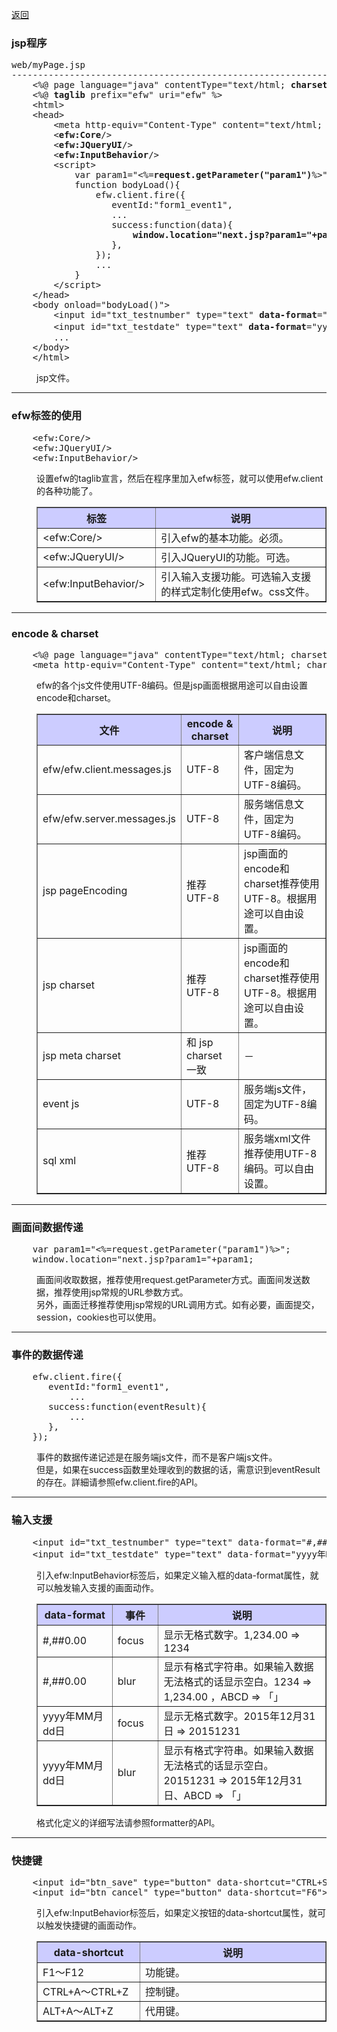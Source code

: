 <a href="../file_list.md">返回</a>
<H3><A NAME="efw.jsp">jsp程序</A></H3>
<pre>
web/myPage.jsp
--------------------------------------------------------------------------------
    &lt;%@ page language="java" contentType="text/html; <b>charset</b>=UTF-8" <b>pageEncoding</b>="UTF-8"%&gt;
    &lt;%@ <b>taglib</b> prefix="efw" uri="efw" %&gt;
    &lt;html&gt;
    &lt;head&gt;
        &lt;meta http-equiv="Content-Type" content="text/html; <b>charset</b>=UTF-8"/&gt;
        &lt;<b>efw:Core</b>/&gt;
        &lt;<b>efw:JQueryUI</b>/&gt;
        &lt;<b>efw:InputBehavior</b>/&gt;
        &lt;script&gt;
            var param1="&lt;%=<b>request.getParameter("param1")</b>%&gt;";
            function bodyLoad(){
                efw.client.fire({
                   eventId:"form1_event1",
                   ...
                   success:function(data){
                       <b>window.location="next.jsp?param1="+param1</b>;
                   },
                });
                ...
            }
        &lt;/script&gt;
    &lt;/head&gt;
    &lt;body onload="bodyLoad()"&gt;
        &lt;input id="txt_testnumber" type="text" <b>data-format</b>="#,##0.00"&gt;
        &lt;input id="txt_testdate" type="text" <b>data-format</b>="yyyy年MM月dd日"&gt;
        ...
    &lt;/body&gt;
    &lt;/html&gt;
</pre>
<DL>
<DD>jsp文件。<br>
</DL></DD>
<HR>


<H3><A NAME="efw.jsp.taglib">efw标签的使用</A></H3>
<pre>
    &lt;efw:Core/&gt;
    &lt;efw:JQueryUI/&gt;
    &lt;efw:InputBehavior/&gt;
</pre>

<DL>
<DD>
设置efw的taglib宣言，然后在程序里加入efw标签，就可以使用efw.client的各种功能了。<br>

<table BORDER="1"  CELLPADDING="3" CELLSPACING="0" SUMMARY="">
<tr BGCOLOR="#CCCCFF" CLASS="TableHeadingColor">
	<th style="width:200px">标签</th>
	<th style="width:850px">说明</th>
</tr>
<tr>
	<td>&lt;efw:Core/&gt;</td>
	<td>引入efw的基本功能。必须。</td>
</tr>
<tr>
	<td>&lt;efw:JQueryUI/&gt;</td>
	<td>引入JQueryUI的功能。可选。</td>
</tr>
<tr>
	<td>&lt;efw:InputBehavior/&gt;</td>
	<td>引入输入支援功能。可选输入支援的样式定制化使用efw。css文件。</td>
</tr>
</table>
</DL></DD>
<HR>


<H3><A NAME="efw.jsp.charset">encode & charset</A></H3>
<pre>
    &lt;%@ page language="java" contentType="text/html; charset=UTF-8" pageEncoding="UTF-8"%&gt;
    &lt;meta http-equiv="Content-Type" content="text/html; charset=UTF-8"/&gt;
</pre>
<DL>
<DD>
efw的各个js文件使用UTF-8编码。但是jsp画面根据用途可以自由设置encode和charset。<br>

<table BORDER="1"  CELLPADDING="3" CELLSPACING="0" SUMMARY="">
<tr BGCOLOR="#CCCCFF" CLASS="TableHeadingColor">
	<th style="width:200px">文件</th>
	<th style="width:200px">encode & charset</th>
	<th style="width:650px">说明</th>
</tr>
<tr>
	<td>efw/efw.client.messages.js</td>
	<td>UTF-8</td>
	<td>客户端信息文件，固定为UTF-8编码。</td>
</tr>
<tr>
	<td>efw/efw.server.messages.js</td>
	<td>UTF-8</td>
	<td>服务端信息文件，固定为UTF-8编码。</td>
</tr>
<tr>
	<td>jsp pageEncoding</td>
	<td>推荐 UTF-8</td>
	<td>jsp画面的encode和charset推荐使用UTF-8。根据用途可以自由设置。</td>
</tr>
<tr>
	<td>jsp charset</td>
	<td>推荐 UTF-8</td>
	<td>jsp画面的encode和charset推荐使用UTF-8。根据用途可以自由设置。</td>
</tr>
<tr>
	<td>jsp meta charset</td>
	<td>和 jsp charset 一致</td>
	<td>－</td>
</tr>
<tr>
	<td>event js</td>
	<td>UTF-8</td>
	<td>服务端js文件，固定为UTF-8编码。</td>
</tr>
<tr>
	<td>sql xml</td>
	<td>推荐 UTF-8</td>
	<td>服务端xml文件推荐使用UTF-8编码。可以自由设置。</td>
</tr>

</table>
</DL></DD>
<HR>

<H3><A NAME="efw.jsp.charset">画面间数据传递</A></H3>
<pre>
    var param1="&lt;%=request.getParameter("param1")%&gt;";
    window.location="next.jsp?param1="+param1;
</pre>
<DL>
<DD>
画面间收取数据，推荐使用request.getParameter方式。画面间发送数据，推荐使用jsp常规的URL参数方式。<br>
另外，画面迁移推荐使用jsp常规的URL调用方式。如有必要，画面提交，session，cookies也可以使用。<br>

</DL></DD>
<HR>

<H3><A NAME="efw.jsp.event">事件的数据传递</A></H3>
<pre>
    efw.client.fire({
       eventId:"form1_event1",
           ...
       success:function(eventResult){
           ...
       },
    });
</pre>
<DL>
<DD>
事件的数据传递记述是在服务端js文件，而不是客户端js文件。<br>
但是，如果在success函数里处理收到的数据的话，需意识到eventResult的存在。詳細请参照efw.client.fire的API。
</DL></DD>
<HR>

<H3><A NAME="efw.jsp.dataFormat">输入支援</A></H3>
<pre>
    &lt;input id="txt_testnumber" type="text" data-format="#,##0.00"&gt;
    &lt;input id="txt_testdate" type="text" data-format="yyyy年MM月dd日"&gt;
</pre>
<DL>
<DD>
引入efw:InputBehavior标签后，如果定义输入框的data-format属性，就可以触发输入支援的画面动作。<br>
<table BORDER="1"  CELLPADDING="3" CELLSPACING="0" SUMMARY="">
<tr BGCOLOR="#CCCCFF" CLASS="TableHeadingColor">
	<th style="width:200px">data-format</th>
	<th style="width:100px">事件</th>
	<th style="width:750px">说明</th>
</tr>
<tr>
	<td>#,##0.00</td>
	<td>focus</td>
	<td>显示无格式数字。1,234.00 ⇒ 1234</td>
</tr>
<tr>
	<td>#,##0.00</td>
	<td>blur</td>
	<td>显示有格式字符串。如果输入数据无法格式的话显示空白。1234 ⇒ 1,234.00 ，ABCD ⇒ 「」</td>
</tr>
<tr>
	<td>yyyy年MM月dd日</td>
	<td>focus</td>
	<td>显示无格式数字。2015年12月31日 ⇒ 20151231</td>
</tr>
<tr>
	<td>yyyy年MM月dd日</td>
	<td>blur</td>
	<td>显示有格式字符串。如果输入数据无法格式的话显示空白。20151231 ⇒ 2015年12月31日、ABCD ⇒ 「」</td>
</tr>
</table>
格式化定义的详细写法请参照formatter的API。
</DL></DD>
<HR>

<H3><A NAME="efw.jsp.shortCut">快捷键</A></H3>
<pre>
    &lt;input id="btn_save" type="button" data-shortcut="CTRL+S"&gt;
    &lt;input id="btn_cancel" type="button" data-shortcut="F6"&gt;
</pre>
<DL>
<DD>
引入efw:InputBehavior标签后，如果定义按钮的data-shortcut属性，就可以触发快捷键的画面动作。<br>
<table BORDER="1"  CELLPADDING="3" CELLSPACING="0" SUMMARY="">
<tr BGCOLOR="#CCCCFF" CLASS="TableHeadingColor">
	<th style="width:300px">data-shortcut</th>
	<th style="width:750px">说明</th>
</tr>
<tr>
	<td>F1～F12</td>
	<td>功能键。</td>
</tr>
<tr>
	<td>CTRL+A～CTRL+Z</td>
	<td>控制键。</td>
</tr>
<tr>
	<td>ALT+A～ALT+Z</td>
	<td>代用键。</td>
</tr>
</table>
</DL></DD>
